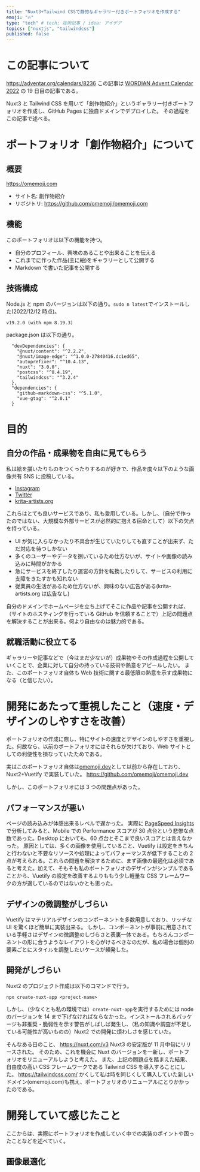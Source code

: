 ```yaml
---
title: "Nuxt3+Tailwind CSSで静的なギャラリー付きポートフォリオを作成する"
emoji: "🔥"
type: "tech" # tech: 技術記事 / idea: アイデア
topics: ["nuxtjs", "tailwindcss"]
published: false
---
```


# この記事について

https://adventar.org/calendars/8236
この記事は [WORDIAN Advent Calendar 2022](https://adventar.org/calendars/8236) の 19 日目の記事である。

Nuxt3 と Tailwind CSS を用いて「創作物紹介」というギャラリー付きポートフォリオを作成し、GitHub Pages に独自ドメインでデプロイした。
その過程をこの記事で述べる。

# ポートフォリオ「創作物紹介」について

<!-- [![](https://user-images.githubusercontent.com/68148226/206378627-436399d5-f540-4a6b-adda-d8a68d9a0da0.png)](https://omemoji.com) -->

## 概要

https://omemoji.com

- サイト名: 創作物紹介
- リポジトリ: https://github.com/omemoji/omemoji.com

## 機能

このポートフォリオは以下の機能を持つ。

- 自分のプロフィール、興味のあることや出来ることを伝える
- これまでに作った作品(主に絵)をギャラリーとして公開する
- Markdown で書いた記事を公開する

## 技術構成

Node.js と npm のバージョンは以下の通り。`sudo n latest`でインストールした(2022/12/12 時点)。

```
v19.2.0 (with npm 8.19.3)
```

package.json は以下の通り。

```
  "devDependencies": {
    "@nuxt/content": "^2.2.2",
    "@nuxt/image-edge": "^1.0.0-27840416.dc1ed65",
    "autoprefixer": "^10.4.13",
    "nuxt": "3.0.0",
    "postcss": "^8.4.19",
    "tailwindcss": "^3.2.4"
  },
  "dependencies": {
    "github-markdown-css": "^5.1.0",
    "vue-gtag": "^2.0.1"
  }
```

# 目的

## 自分の作品・成果物を自由に見てもらう

私は絵を描いたりものをつくったりするのが好きで、作品を度々以下のような画像共有 SNS に投稿している。

- [Instagram](https://www.instagram.com/omemoji/)
- [Twitter](https://twitter.com/omemoji_itf)
- [krita-artists.org](https://krita-artists.org/u/omemoji/activity)

これらはとても良いサービスであり、私も愛用している。しかし、（自分で作ったのではない、大規模な外部サービスが必然的に抱える宿命として）以下の欠点を持っている。

- UI が気に入らなかったり不具合が生じていたりしても直すことが出来ず、ただ対応を待つしかない
- 多くのユーザーやデータを捌いているため仕方ないが、サイトや画像の読み込みに時間がかかる
- 急にサービスを終了したり運営の方針を転換したりして、サービスの利用に支障をきたすかも知れない
- 従業員の生活があるため仕方ないが、興味のない広告がある(krita-artists.org は広告なし)

自分のドメインでホームページを立ち上げてそこに作品や記事を公開すれば、（サイトのホスティングを行っている GitHub を信頼することで）上記の問題点を解決することが出来る。何より自由なのは魅力的である。

## 就職活動に役立てる

ギャラリーや記事などで（今はまだ少ないが）成果物やその作成過程を公開していくことで、企業に対して自分の持っている技術や熱意をアピールしたい。
また、このポートフォリオ自体も Web 技術に関する最低限の熱意を示す成果物になる（と信じたい）。

# 開発にあたって重視したこと（速度・デザインのしやすさを改善）

ポートフォリオの作成に際し、特にサイトの速度とデザインのしやすさを重視した。何故なら、以前のポートフォリオにはそれらが欠けており、Web サイトとしての利便性を損なっていたためである。

実はこのポートフォリオ自体は[omemoji.dev](https://github.com/omemoji/omemoji.dev)として以前から存在しており、Nuxt2+Vuetify で実装していた。
https://github.com/omemoji/omemoji.dev

しかし、このポートフォリオには 3 つの問題点があった。

## パフォーマンスが悪い

ページの読み込みが体感出来るレベルで遅かった。
実際に [PageSpeed Insights](https://pagespeed.web.dev/) で分析してみると、Mobile での Performance スコアが 30 点台という悲惨な点数であった。Desktop においても、60 点台とそこまで良いスコアとは言えなかった。
原因としては、多くの画像を使用していること、Vuetify は設定をきちんと行わないと不要なリソースや処理によってパフォーマンスが低下することの 2 点が考えられる。これらの問題を解決するために、まず画像の最適化は必須であると考えた。加えて、そもそも私のポートフォリオのデザインがシンプルであることから、Vuetify の設定を改善するよりももう少し軽量な CSS フレームワークの方が適しているのではないかとも思った。

## デザインの微調整がしづらい

Vuetify はマテリアルデザインのコンポーネントを多数用意しており、リッチな UI を驚くほど簡単に実装出来る。
しかし、コンポーネントが事前に用意されている手軽さはデザインの微調整のしづらさと表裏一体である。もちろんコンポーネントの形に合うようなレイアウトを心がけるべきなのだが、私の場合は個別の要素ごとにスタイルを調整したいケースが頻発した。

## 開発がしづらい

Nuxt2 のプロジェクト作成は以下のコマンドで行う。

```
npx create-nuxt-app <project-name>
```

しかし、（少なくとも私の環境では）`create-nuxt-app`を実行するためには node のバージョンを 14 まで下げなければならなかった。インストールされるパッケージも非推奨・脆弱性を示す警告がしばしば発生し、（私の知識や調査が不足している可能性が高いものの）Nuxt2 での開発に煩わしさを感じていた。

そんなある日のこと、
https://nuxt.com/v3
Nuxt3 の安定版が 11 月中旬にリリースされた。
そのため、これを機会に Nuxt のバージョンを一新し、ポートフォリオをリニューアルしようと考えた。
また、上記の問題点を踏まえた結果、自由度の高い CSS フレームワークである Tailwind CSS を導入することにした。
https://tailwindcss.com/
かくして私は時を同じくして購入していた新しいドメイン(omemoji.com)も携え、ポートフォリオのリニューアルにとりかかったのである。

# 開発していて感じたこと

ここからは、実際にポートフォリオを作成していく中での実装のポイントや困ったことなどを述べていく。

## 画像最適化

